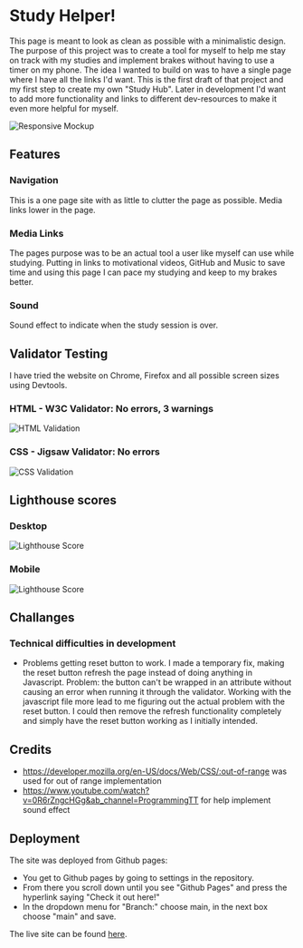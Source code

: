 # Study Helper!

This page is meant to look as clean as possible with a minimalistic design. The purpose of this project was to create a tool for myself to help me stay on track with my studies and implement brakes without having to use a timer on my phone. The idea I wanted to build on was to have a single page where I have all the links I'd want. This is the first draft of that project and my first step to create my own "Study Hub". Later in development I'd want to add more functionality and links to different dev-resources to make it even more helpful for myself.

![Responsive Mockup](https://github.com/telljacob/project-two/blob/main/assets/images/amiresponsive.png)

## Features

### Navigation

This is a one page site with as little to clutter the page as possible. Media links lower in the page.

### Media Links
The pages purpose was to be an actual tool a user like myself can use while studying. Putting in links to motivational videos, GitHub and Music to save time and using this page I can pace my studying and keep to my brakes better.

### Sound
Sound effect to indicate when the study session is over.


## Validator Testing

I have tried the website on Chrome, Firefox and all possible screen sizes using Devtools.

### HTML - W3C Validator: No errors, 3 warnings
![HTML Validation](https://github.com/telljacob/project-two/blob/main/assets/images/htmlvalidation.png?raw=true)

### CSS - Jigsaw Validator: No errors
![CSS Validation](https://github.com/telljacob/project-two/blob/main/assets/images/cssvalidation.png?raw=true)

## Lighthouse scores

### Desktop
![Lighthouse Score](https://github.com/telljacob/project-two/blob/main/assets/images/lhscoredesktop.png?raw=true)

### Mobile
![Lighthouse Score](https://github.com/telljacob/project-two/blob/main/assets/images/lhscoremobile.png?raw=true)

## Challanges

### Technical difficulties in development
- Problems getting reset button to work. I made a temporary fix, making the reset button refresh the page instead of doing anything in Javascript. Problem: the button can't be wrapped in an attribute without causing an error when running it through the validator. Working with the javascript file more lead to me figuring out the actual problem with the reset button. I could then remove the refresh functionality completely and simply have the reset button working as I initially intended.

## Credits
- https://developer.mozilla.org/en-US/docs/Web/CSS/:out-of-range was used for out of range implementation
- https://www.youtube.com/watch?v=0R6rZngcHGg&ab_channel=ProgrammingTT for help implement sound effect

## Deployment
The site was deployed from Github pages:
- You get to Github pages by going to settings in the repository.
- From there you scroll down until you see "Github Pages" and press the hyperlink saying "Check it out here!"
- In the dropdown menu for "Branch:" choose main, in the next box choose "main" and save.

The live site can be found [here](https://telljacob.github.io/project-two/index.html).
